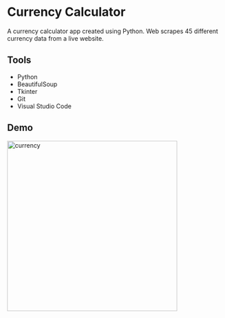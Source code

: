 # Currency Calculator
A currency calculator app created using Python. Web scrapes 45 different currency data from a live website. 
## Tools
- Python
- BeautifulSoup
- Tkinter
- Git
- Visual Studio Code
## Demo
<img width="395" alt="currency" src="https://user-images.githubusercontent.com/83435667/179067602-517658a3-011f-4254-8dfe-cba54c79f741.png">
